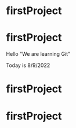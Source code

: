 # firstProject
# firstProject
Hello "We are learning Git"


Today is 8/9/2022


# firstProject
# firstProject
